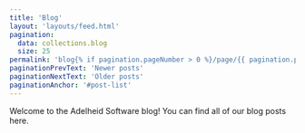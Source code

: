 ```yaml
---
title: 'Blog'
layout: 'layouts/feed.html'
pagination:
  data: collections.blog
  size: 25
permalink: 'blog{% if pagination.pageNumber > 0 %}/page/{{ pagination.pageNumber + 1 }}{% endif %}/index.html'
paginationPrevText: 'Newer posts'
paginationNextText: 'Older posts'
paginationAnchor: '#post-list'
---
```


Welcome to the Adelheid Software blog! You can find all of our blog posts here.